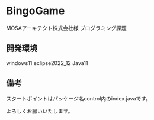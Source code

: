 # BingoGame
MOSAアーキテクト株式会社様 プログラミング課題

## 開発環境
windows11
eclipse2022_12
Java11

## 備考
スタートポイントはパッケージ名control内のindex.javaです。


よろしくお願いいたします。
